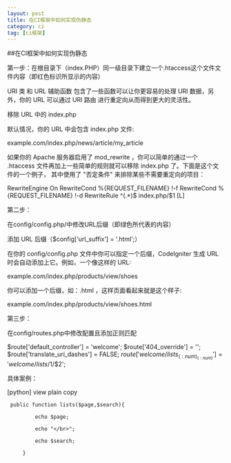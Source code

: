 ```yaml
---
layout: post
title: 在CI框架中如何实现伪静态
category: ci
tag: [ci框架]
---
```


##在CI框架中如何实现伪静态

 第一步：在根目录下（index.PHP）同一级目录下建立一个.htaccess这个文件文件内容（即红色标识所显示的内容）

 URI 类 和 URL 辅助函数 包含了一些函数可以让你更容易的处理 URI 数据，另外，你的 URL 可以通过 URI 路由 进行重定向从而得到更大的灵活性。

 移除 URL 中的 index.php

 默认情况，你的 URL 中会包含 index.php 文件:

 example.com/index.php/news/article/my_article

 如果你的 Apache 服务器启用了 mod_rewrite ，你可以简单的通过一个 .htaccess 文件再加上一些简单的规则就可以移除 index.php 了。下面是这个文件的一个例子， 其中使用了 "否定条件" 来排除某些不需要重定向的项目：


 RewriteEngine On
 RewriteCond %{REQUEST_FILENAME} !-f
 RewriteCond %{REQUEST_FILENAME} !-d
 RewriteRule ^(.*)$ index.php/$1 [L]


 第二步：

 在config/config.php/中修改URL后缀（即绿色所代表的内容）

 添加 URL 后缀（$config['url_suffix'] = '.html';）

 在你的 config/config.php 文件中你可以指定一个后缀，CodeIgniter 生成 URL 时会自动添加上它。例如，一个像这样的 URL:

 example.com/index.php/products/view/shoes

 你可以添加一个后缀，如：.html ，这样页面看起来就是这个样子:

 example.com/index.php/products/view/shoes.html

 第三步：

 在config/routes.php中修改配置且添加正则匹配


 $route['default_controller'] = 'welcome';
 $route['404_override'] = '';
 $route['translate_uri_dashes'] = FALSE;
 $route['welcome/lists_(:num)_(:num)'] = 'welcome/lists/$1/$2';


 具体案例：

 [python] view plain copy

     public function lists($page,$search){

             echo $page;

             echo "</br>";

             echo $search;

         }